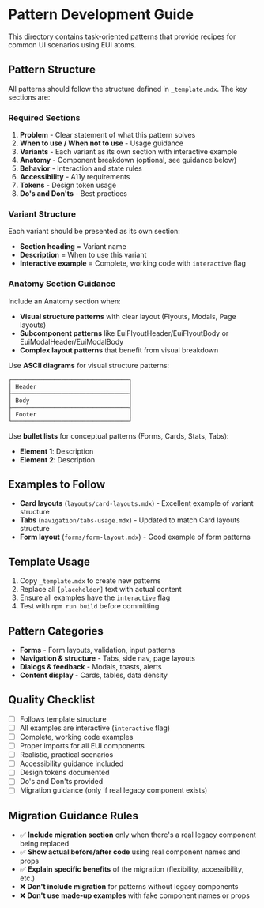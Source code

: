 # Pattern Development Guide

This directory contains task-oriented patterns that provide recipes for common UI scenarios using EUI atoms.

## Pattern Structure

All patterns should follow the structure defined in `_template.mdx`. The key sections are:

### Required Sections
1. **Problem** - Clear statement of what this pattern solves
2. **When to use / When not to use** - Usage guidance
3. **Variants** - Each variant as its own section with interactive example
4. **Anatomy** - Component breakdown (optional, see guidance below)
5. **Behavior** - Interaction and state rules
6. **Accessibility** - A11y requirements
7. **Tokens** - Design token usage
8. **Do's and Don'ts** - Best practices

### Variant Structure
Each variant should be presented as its own section:
- **Section heading** = Variant name
- **Description** = When to use this variant
- **Interactive example** = Complete, working code with `interactive` flag

### Anatomy Section Guidance
Include an Anatomy section when:
- **Visual structure patterns** with clear layout (Flyouts, Modals, Page layouts)
- **Subcomponent patterns** like EuiFlyoutHeader/EuiFlyoutBody or EuiModalHeader/EuiModalBody
- **Complex layout patterns** that benefit from visual breakdown

Use **ASCII diagrams** for visual structure patterns:
```
┌─────────────────────────────────┐
│ Header                          │
├─────────────────────────────────┤
│ Body                            │
├─────────────────────────────────┤
│ Footer                          │
└─────────────────────────────────┘
```

Use **bullet lists** for conceptual patterns (Forms, Cards, Stats, Tabs):
- **Element 1**: Description
- **Element 2**: Description

## Examples to Follow

- **Card layouts** (`layouts/card-layouts.mdx`) - Excellent example of variant structure
- **Tabs** (`navigation/tabs-usage.mdx`) - Updated to match Card layouts structure
- **Form layout** (`forms/form-layout.mdx`) - Good example of form patterns

## Template Usage

1. Copy `_template.mdx` to create new patterns
2. Replace all `[placeholder]` text with actual content
3. Ensure all examples have the `interactive` flag
4. Test with `npm run build` before committing

## Pattern Categories

- **Forms** - Form layouts, validation, input patterns
- **Navigation & structure** - Tabs, side nav, page layouts
- **Dialogs & feedback** - Modals, toasts, alerts
- **Content display** - Cards, tables, data density

## Quality Checklist

- [ ] Follows template structure
- [ ] All examples are interactive (`interactive` flag)
- [ ] Complete, working code examples
- [ ] Proper imports for all EUI components
- [ ] Realistic, practical scenarios
- [ ] Accessibility guidance included
- [ ] Design tokens documented
- [ ] Do's and Don'ts provided
- [ ] Migration guidance (only if real legacy component exists)

## Migration Guidance Rules

- ✅ **Include migration section** only when there's a real legacy component being replaced
- ✅ **Show actual before/after code** using real component names and props
- ✅ **Explain specific benefits** of the migration (flexibility, accessibility, etc.)
- ❌ **Don't include migration** for patterns without legacy components
- ❌ **Don't use made-up examples** with fake component names or props
